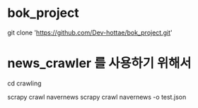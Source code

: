 # bok_project

  git clone 'https://github.com/Dev-hottae/bok_project.git'

# news_crawler 를 사용하기 위해서
  cd crawling

  scrapy crawl navernews
  scrapy crawl navernews -o test.json
